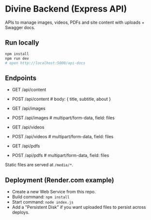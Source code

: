 # Divine Backend (Express API)

APIs to manage images, videos, PDFs and site content with uploads + Swagger docs.

## Run locally

```bash
npm install
npm run dev
# open http://localhost:5000/api-docs
```

## Endpoints

- GET  /api/content
- POST /api/content           # body: { title, subtitle, about }

- GET  /api/images
- POST /api/images            # multipart/form-data, field: files

- GET  /api/videos
- POST /api/videos            # multipart/form-data, field: files

- GET  /api/pdfs
- POST /api/pdfs              # multipart/form-data, field: files

Static files are served at `/media/*`.

## Deployment (Render.com example)
- Create a new Web Service from this repo.
- Build command: `npm install`
- Start command: `node index.js`
- Add a "Persistent Disk" if you want uploaded files to persist across deploys.
